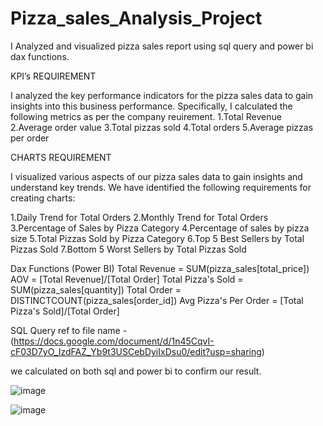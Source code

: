 # Pizza_sales_Analysis_Project
I Analyzed and visualized pizza sales report using sql query and power bi dax functions.

KPI’s REQUIREMENT 

I analyzed the key performance indicators for the pizza sales data to gain insights into this business performance. Specifically, I calculated the following metrics as per the company reuirement.
1.Total Revenue 
2.Average order value 
3.Total pizzas sold 
4.Total orders 
5.Average pizzas per order

CHARTS  REQUIREMENT 

I visualized  various aspects of our pizza sales data to gain insights and understand key trends. We have identified the following requirements for creating charts:

1.Daily Trend for Total Orders
2.Monthly Trend for Total Orders 
3.Percentage of Sales by Pizza Category 
4.Percentage of sales by pizza size 
5.Total Pizzas Sold by Pizza Category 
6.Top 5 Best Sellers by Total Pizzas Sold 
7.Bottom 5 Worst Sellers by Total Pizzas Sold 

Dax Functions (Power BI)
Total Revenue = SUM(pizza_sales[total_price])
AOV = [Total Revenue]/[Total Order]
Total Pizza's Sold = SUM(pizza_sales[quantity])
Total Order = DISTINCTCOUNT(pizza_sales[order_id])
Avg Pizza's Per Order = [Total Pizza's Sold]/[Total Order]  

SQL Query ref to file name - (https://docs.google.com/document/d/1n45CqvI-cF03D7yO_IzdFAZ_Yb9t3USCebDyiIxDsu0/edit?usp=sharing)

we calculated on both sql and power bi to confirm our result. 

![image](https://github.com/Faizh19/Pizza_sales_Analysis_Project/assets/121799783/e74600f7-4530-40d1-a4ec-832f68e6902f)


![image](https://github.com/Faizh19/Pizza_sales_Analysis_Project/assets/121799783/87a66599-8ddd-4239-a646-e8bd4b702bde)















 


